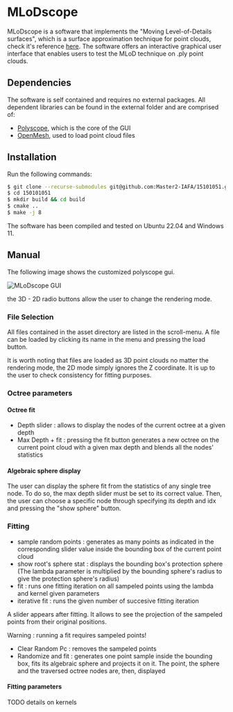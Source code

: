 # MLoDscope
MLoDscope is a software that implements the "Moving Level-of-Details surfaces", which is a surface approximation technique for point clouds, check it's reference [here](https://perso.telecom-paristech.fr/boubek/papers/MLoDSurfaces/). The software offers an interactive graphical user interface that enables users to test the MLoD technique on .ply point clouds. 

## Dependencies
The software is self contained and requires no external packages. All dependent libraries can be found in the external folder and are comprised of:

- [Polyscope](http://polyscope.run/), which is the core of the GUI
- [OpenMesh](https://www.graphics.rwth-aachen.de/software/openmesh/), used to load point cloud files


## Installation
Run the following commands:

```bash
$ git clone --recurse-submodules git@github.com:Master2-IAFA/15101051.git
$ cd 150101051
$ mkdir build && cd build
$ cmake .. 
$ make -j 8
```
The software has been compiled and tested on Ubuntu 22.04 and Windows 11.

## Manual

The following image shows the customized polyscope gui.

![MLoDscope GUI](gui.jpg)

the 3D - 2D radio buttons allow the user to change the rendering mode.

### File Selection
All files contained in the asset directory are listed in the scroll-menu. A file can be loaded
by clicking its name in the menu and pressing the load button. 

It is worth noting that files are loaded as 3D point clouds no matter the rendering mode, 
the 2D mode simply ignores the Z coordinate. It is up to the user to check consistency for fitting purposes.

### Octree parameters
#### Octree fit
- Depth slider : allows to display the nodes of the current octree at a given depth
- Max Depth + fit : pressing the fit button generates a new octree on the current point
cloud with a given max depth and blends all the nodes' statistics
#### Algebraic sphere display
The user can display the sphere fit from the statistics of any single tree node. To do so, the max depth slider must be set to its correct value. Then, the user can choose a specific node through specifying its depth and idx and pressing the "show sphere" button.
### Fitting 
- sample random points : generates as many points as indicated in the corresponding slider value
inside the bounding box of the current point cloud
- show root's sphere stat : displays the bounding box's protection sphere (The lambda parameter is multiplied by the bounding sphere's radius to give the protection sphere's radius)
- fit : runs one fitting iteration on all sampeled points using the lambda and kernel given parameters
- iterative fit : runs the given number of succesive fitting iteration

A slider appears after fitting. It allows to see the projection of the sampeled points from their original positions.

Warning : running a fit requires sampeled points!

- Clear Random Pc : removes the sampeled points
- Randomize and fit : generates one point sample inside the bounding box, fits its algebraic sphere and projects it on it. The point, the sphere and the traversed octree nodes are, then, displayed
#### Fitting parameters
TODO details on kernels
